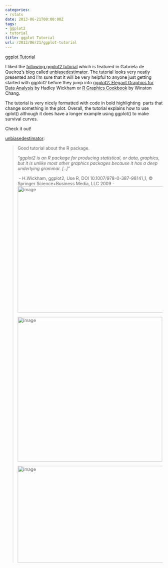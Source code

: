 ```yaml
---
categories:
- rstats
date: 2013-06-21T00:00:00Z
tags:
- ggplot2
- tutorial
title: ggplot Tutorial
url: /2013/06/21/ggplot-tutorial
---
```


<a href="http://www.ceb-institute.org/bbs/wp-content/uploads/2011/09/handout_ggplot2.pdf">ggplot Tutorial</a><br/><p>I liked the <a href="http://www.ceb-institute.org/bbs/wp-content/uploads/2011/09/handout_ggplot2.pdf">following ggplot2 tutorial</a> which is featured in Gabriela de Queiroz&#8217;s blog called <a href="http://unbiasedestimator.tumblr.com/">unbiasedestimator</a>. The tutorial looks very neatly presented and I&#8217;m sure that it will be very helpful to anyone just getting started with ggplot2 before they jump into <a href="http://ggplot2.org/book/">ggplot2: Elegant Graphics for Data Analysis</a> by Hadley Wickham or <a href="http://shop.oreilly.com/product/0636920023135.do">R Graphics Cookbook</a> by Winston Chang.</p>
<p><span>The tutorial is very nicely formatted with code in bold highlighting  parts that change something in the plot. Overall, the tutorial explains how to use qplot() although it does have a longer example using ggplot() to make survival curves.</span></p>
<p>Check it out!</p>

<p><a class="tumblr_blog" href="http://unbiasedestimator.tumblr.com/post/26148780483/ggplot-tutorial">unbiasedestimator</a>:</p>

> <p>Good tutorial about the R package.</p>
> <p><em>“ggplot2 is an R package for producing statistical, or data, graphics, but it is unlike most other graphics packages because it has a deep underlying grammar. [..]”</em></p>
> <p> - H.Wickham, ggplot2, Use R, DOI 10.1007/978-0-387-98141_1, © Springer Science+Business Media, LLC 2009 -<img alt="image" height="403" src="http://slycoder.files.wordpress.com/2009/08/day-of-week.png" width="691"/></p>
> <p><img alt="image" height="461" src="http://r.789695.n4.nabble.com/file/n1689957/plot1.jpeg" width="462"/></p>
> <p><img alt="image" height="309" src="http://revolution-computing.typepad.com/.a/6a010534b1db25970b0120a55e3eab970b-500pi" width="500"/></p>
